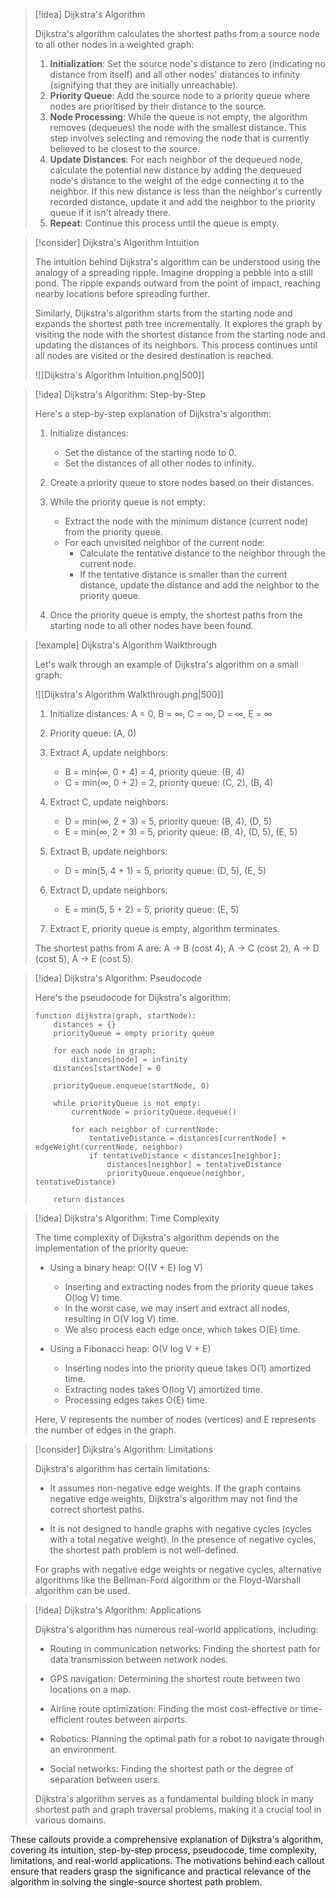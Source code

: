 


> [!idea] Dijkstra's Algorithm
>
> Dijkstra's algorithm calculates the shortest paths from a source node to all other nodes in a weighted graph:
>
> 1. **Initialization**: Set the source node's distance to zero (indicating no distance from itself) and all other nodes' distances to infinity (signifying that they are initially unreachable).
> 2. **Priority Queue**: Add the source node to a priority queue where nodes are prioritised by their distance to the source.
> 3. **Node Processing**: While the queue is not empty, the algorithm removes (dequeues) the node with the smallest distance. This step involves selecting and removing the node that is currently believed to be closest to the source.
> 4. **Update Distances**: For each neighbor of the dequeued node, calculate the potential new distance by adding the dequeued node's distance to the weight of the edge connecting it to the neighbor. If this new distance is less than the neighbor's currently recorded distance, update it and add the neighbor to the priority queue if it isn't already there.
> 5. **Repeat**: Continue this process until the queue is empty.


> [!consider] Dijkstra's Algorithm Intuition
>
> The intuition behind Dijkstra's algorithm can be understood using the analogy of a spreading ripple. Imagine dropping a pebble into a still pond. The ripple expands outward from the point of impact, reaching nearby locations before spreading further.
>
> Similarly, Dijkstra's algorithm starts from the starting node and expands the shortest path tree incrementally. It explores the graph by visiting the node with the shortest distance from the starting node and updating the distances of its neighbors. This process continues until all nodes are visited or the desired destination is reached.
>
> ![[Dijkstra's Algorithm Intuition.png|500]]

> [!idea] Dijkstra's Algorithm: Step-by-Step
>
> Here's a step-by-step explanation of Dijkstra's algorithm:
>
> 1. Initialize distances:
>    - Set the distance of the starting node to 0.
>    - Set the distances of all other nodes to infinity.
>
> 2. Create a priority queue to store nodes based on their distances.
>
> 3. While the priority queue is not empty:
>    - Extract the node with the minimum distance (current node) from the priority queue.
>    - For each unvisited neighbor of the current node:
>      - Calculate the tentative distance to the neighbor through the current node.
>      - If the tentative distance is smaller than the current distance, update the distance and add the neighbor to the priority queue.
>
> 4. Once the priority queue is empty, the shortest paths from the starting node to all other nodes have been found.

> [!example] Dijkstra's Algorithm Walkthrough
>
> Let's walk through an example of Dijkstra's algorithm on a small graph:
>
> ![[Dijkstra's Algorithm Walkthrough.png|500]]
>
> 1. Initialize distances: A = 0, B = ∞, C = ∞, D = ∞, E = ∞
>
> 2. Priority queue: (A, 0)
>
> 3. Extract A, update neighbors:
>    - B = min(∞, 0 + 4) = 4, priority queue: (B, 4)
>    - C = min(∞, 0 + 2) = 2, priority queue: (C, 2), (B, 4)
>
> 4. Extract C, update neighbors:
>    - D = min(∞, 2 + 3) = 5, priority queue: (B, 4), (D, 5)
>    - E = min(∞, 2 + 3) = 5, priority queue: (B, 4), (D, 5), (E, 5)
>
> 5. Extract B, update neighbors:
>    - D = min(5, 4 + 1) = 5, priority queue: (D, 5), (E, 5)
>
> 6. Extract D, update neighbors:
>    - E = min(5, 5 + 2) = 5, priority queue: (E, 5)
>
> 7. Extract E, priority queue is empty, algorithm terminates.
>
> The shortest paths from A are: A → B (cost 4), A → C (cost 2), A → D (cost 5), A → E (cost 5).

> [!idea] Dijkstra's Algorithm: Pseudocode
>
> Here's the pseudocode for Dijkstra's algorithm:
>
> ```
> function dijkstra(graph, startNode):
>     distances = {}
>     priorityQueue = empty priority queue
>     
>     for each node in graph:
>         distances[node] = infinity
>     distances[startNode] = 0
>     
>     priorityQueue.enqueue(startNode, 0)
>     
>     while priorityQueue is not empty:
>         currentNode = priorityQueue.dequeue()
>         
>         for each neighbor of currentNode:
>             tentativeDistance = distances[currentNode] + edgeWeight(currentNode, neighbor)
>             if tentativeDistance < distances[neighbor]:
>                 distances[neighbor] = tentativeDistance
>                 priorityQueue.enqueue(neighbor, tentativeDistance)
>     
>     return distances
> ```

> [!idea] Dijkstra's Algorithm: Time Complexity
>
> The time complexity of Dijkstra's algorithm depends on the implementation of the priority queue:
>
> - Using a binary heap: O((V + E) log V)
>   - Inserting and extracting nodes from the priority queue takes O(log V) time.
>   - In the worst case, we may insert and extract all nodes, resulting in O(V log V) time.
>   - We also process each edge once, which takes O(E) time.
>
> - Using a Fibonacci heap: O(V log V + E)
>   - Inserting nodes into the priority queue takes O(1) amortized time.
>   - Extracting nodes takes O(log V) amortized time.
>   - Processing edges takes O(E) time.
>
> Here, V represents the number of nodes (vertices) and E represents the number of edges in the graph.

> [!consider] Dijkstra's Algorithm: Limitations
>
> Dijkstra's algorithm has certain limitations:
>
> - It assumes non-negative edge weights. If the graph contains negative edge weights, Dijkstra's algorithm may not find the correct shortest paths.
>
> - It is not designed to handle graphs with negative cycles (cycles with a total negative weight). In the presence of negative cycles, the shortest path problem is not well-defined.
>
> For graphs with negative edge weights or negative cycles, alternative algorithms like the Bellman-Ford algorithm or the Floyd-Warshall algorithm can be used.

> [!idea] Dijkstra's Algorithm: Applications
>
> Dijkstra's algorithm has numerous real-world applications, including:
>
> - Routing in communication networks: Finding the shortest path for data transmission between network nodes.
>
> - GPS navigation: Determining the shortest route between two locations on a map.
>
> - Airline route optimization: Finding the most cost-effective or time-efficient routes between airports.
>
> - Robotics: Planning the optimal path for a robot to navigate through an environment.
>
> - Social networks: Finding the shortest path or the degree of separation between users.
>
> Dijkstra's algorithm serves as a fundamental building block in many shortest path and graph traversal problems, making it a crucial tool in various domains.

These callouts provide a comprehensive explanation of Dijkstra's algorithm, covering its intuition, step-by-step process, pseudocode, time complexity, limitations, and real-world applications. The motivations behind each callout ensure that readers grasp the significance and practical relevance of the algorithm in solving the single-source shortest path problem.